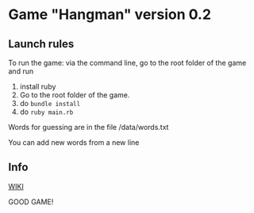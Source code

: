 # Game "Hangman" version 0.2

## Launch rules
To run the game: via the command line, go to the root folder of the game and run 

1. install ruby
2. Go to the root folder of the game.
3. do 
```bundle install```
4. do 
```ruby main.rb```

Words for guessing are in the file /data/words.txt

You can add new words from a new line

## Info 
[WIKI](https://ru.wikipedia.org/wiki/%D0%92%D0%B8%D1%81%D0%B5%D0%BB%D0%B8%D1%86%D0%B0)


GOOD GAME!

